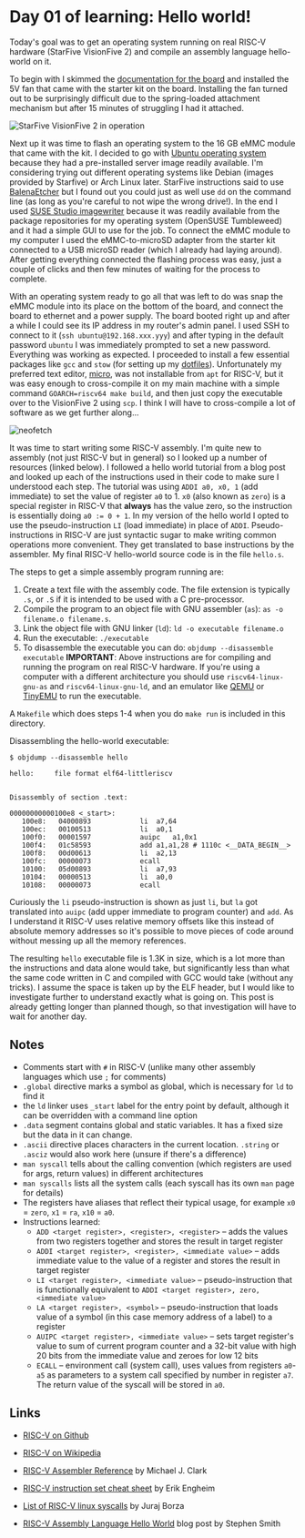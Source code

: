 # Day 01 of learning: Hello world!

Today's goal was to get an operating system running on real RISC-V hardware (StarFive VisionFive 2) and compile an assembly language hello-world on it.

To begin with I skimmed the [documentation for the board](https://doc-en.rvspace.org/VisionFive2/PDF/VisionFive2_QSG.pdf) and installed the 5V fan that came with the starter kit on the board. Installing the fan turned out to be surprisingly difficult due to the spring-loaded attachment mechanism but after 15 minutes of struggling I had it attached.

![StarFive VisionFive 2 in operation](https://github.com/Andriamanitra/risc-v-assembling/assets/10672443/83c615a4-8280-44dc-8829-9e08506ce36d)

Next up it was time to flash an operating system to the 16 GB eMMC module that came with the kit. I decided to go with [Ubuntu operating system](https://wiki.ubuntu.com/RISC-V/StarFive%20VisionFive%202) because they had a pre-installed server image readily available. I'm considering trying out different operating systems like Debian (images provided by Starfive) or Arch Linux later.
StarFive instructions said to use [BalenaEtcher](https://etcher.balena.io/) but I found out you could just as well use `dd` on the command line (as long as you're careful to not wipe the wrong drive!). In the end I used [SUSE Studio imagewriter](https://software.opensuse.org/package/imagewriter) because it was readily available from the package repositories for my operating system (OpenSUSE Tumbleweed) and it had a simple GUI to use for the job. To connect the eMMC module to my computer I used the eMMC-to-microSD adapter from the starter kit connected to a USB microSD reader (which I already had laying around). After getting everything connected the flashing process was easy, just a couple of clicks and then few minutes of waiting for the process to complete.

With an operating system ready to go all that was left to do was snap the eMMC module into its place on the bottom of the board, and connect the board to ethernet and a power supply. The board booted right up and after a while I could see its IP address in my router's admin panel. I used SSH to connect to it (`ssh ubuntu@192.168.xxx.yyy`) and after typing in the default password `ubuntu` I was immediately prompted to set a new password. Everything was working as expected. I proceeded to install a few essential packages like `gcc` and `stow` (for setting up my [dotfiles](https://github.com/Andriamanitra/dotfiles)). Unfortunately my preferred text editor, [micro](https://github.com/zyedidia/micro), was not installable from `apt` for RISC-V, but it was easy enough to cross-compile it on my main machine with a simple command `GOARCH=riscv64 make build`, and then just copy the executable over to the VisionFive 2 using `scp`. I think I will have to cross-compile a lot of software as we get further along...

![neofetch](https://github.com/Andriamanitra/risc-v-assembling/assets/10672443/131205b8-9b55-439c-b929-3cc6d9a45ba3)

It was time to start writing some RISC-V assembly. I'm quite new to assembly (not just RISC-V but in general) so I looked up a number of resources (linked below). I followed a hello world tutorial from a blog post and looked up each of the instructions used in their code to make sure I understood each step. The tutorial was using `ADDI a0, x0, 1` (add immediate) to set the value of register `a0` to 1. `x0` (also known as `zero`) is a special register in RISC-V that **always** has the value zero, so the instruction is essentially doing `a0 := 0 + 1`. In my version of the hello world I opted to use the pseudo-instruction `LI` (load immediate) in place of `ADDI`. Pseudo-instructions in RISC-V are just syntactic sugar to make writing common operations more convenient. They get translated to base instructions by the assembler. My final RISC-V hello-world source code is in the file `hello.s`.

The steps to get a simple assembly program running are:
1. Create a text file with the assembly code. The file extension is typically `.s`, or `.S` if it is intended to be used with a C pre-processor.
1. Compile the program to an object file with GNU assembler (`as`): `as -o filename.o filename.s`.
1. Link the object file with GNU linker (`ld`): `ld -o executable filename.o`
1. Run the executable: `./executable`
1. To disassemble the executable you can do: `objdump --disassemble executable`
**IMPORTANT**: Above instructions are for compiling and running the program on real RISC-V hardware. If you're using a computer with a different architecture you should use `riscv64-linux-gnu-as` and `riscv64-linux-gnu-ld`, and an emulator like [QEMU](https://www.qemu.org/docs/master/system/target-riscv.html) or [TinyEMU](https://bellard.org/tinyemu/) to run the executable.

A `Makefile` which does steps 1-4 when you do `make run` is included in this directory.

Disassembling the hello-world executable:
```console
$ objdump --disassemble hello

hello:     file format elf64-littleriscv


Disassembly of section .text:

00000000000100e8 <_start>:
   100e8:	04000893          	li	a7,64
   100ec:	00100513          	li	a0,1
   100f0:	00001597          	auipc	a1,0x1
   100f4:	01c58593          	add	a1,a1,28 # 1110c <__DATA_BEGIN__>
   100f8:	00d00613          	li	a2,13
   100fc:	00000073          	ecall
   10100:	05d00893          	li	a7,93
   10104:	00000513          	li	a0,0
   10108:	00000073          	ecall
```

Curiously the `li` pseudo-instruction is shown as just `li`, but `la` got translated into `auipc` (add upper immediate to program counter) and `add`. As I understand it RISC-V uses relative memory offsets like this instead of absolute memory addresses so it's possible to move pieces of code around without messing up all the memory references.

The resulting `hello` executable file is 1.3K in size, which is a lot more than the instructions and data alone would take, but significantly less than what the same code written in C and compiled with GCC would take (without any tricks). I assume the space is taken up by the ELF header, but I would like to investigate further to understand exactly what is going on. This post is already getting longer than planned though, so that investigation will have to wait for another day.


## Notes

* Comments start with `#` in RISC-V (unlike many other assembly languages which use `;` for comments)
* `.global` directive marks a symbol as global, which is necessary for `ld` to find it
* the `ld` linker uses `_start` label for the entry point by default, although it can be overridden with a command line option
* `.data` segment contains global and static variables. It has a fixed size but the data in it can change.
* `.ascii` directive places characters in the current location. `.string` or `.asciz` would also work here (unsure if there's a difference)
* `man syscall` tells about the calling convention (which registers are used for args, return values) in different architectures
* `man syscalls` lists all the system calls (each syscall has its own `man` page for details)
* The registers have aliases that reflect their typical usage, for example `x0` = `zero`, `x1` = `ra`, `x10` = `a0`.
* Instructions learned:
    * `ADD <target register>, <register>, <register>` – adds the values from two registers together and stores the result in target register
    * `ADDI <target register>, <register>, <immediate value>` – adds immediate value to the value of a register and stores the result in target register
    * `LI <target register>, <immediate value>` – pseudo-instruction that is functionally equivalent to `ADDI <target register>, zero, <immediate value>`
    * `LA <target register>, <symbol>` – pseudo-instruction that loads value of a symbol (in this case memory address of a label) to a register
    * `AUIPC <target register>, <immediate value>` – sets target register's value to sum of current program counter and a 32-bit value with high 20 bits from the immediate value and zeroes for low 12 bits
    * `ECALL` – environment call (system call), uses values from registers `a0`-`a5` as parameters to a system call specified by number in register `a7`. The return value of the syscall will be stored in `a0`.


## Links

* [RISC-V on Github](https://github.com/riscv)

* [RISC-V on Wikipedia](https://en.wikipedia.org/wiki/RISC-V)

* [RISC-V Assembler Reference](https://michaeljclark.github.io/asm.html) by Michael J. Clark

* [RISC-V instruction set cheat sheet](https://blog.translusion.com/images/posts/RISC-V-cheatsheet-RV32I-4-3.pdf) by Erik Engheim

* [List of RISC-V linux syscalls](https://jborza.com/post/2021-05-11-riscv-linux-syscalls/) by Juraj Borza

* [RISC-V Assembly Language Hello World](https://smist08.wordpress.com/2019/09/07/risc-v-assembly-language-hello-world/) blog post by Stephen Smith
